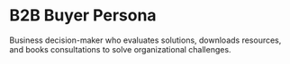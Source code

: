 # B2B Buyer Persona

Business decision-maker who evaluates solutions, downloads resources, and books consultations to solve organizational challenges.